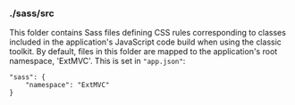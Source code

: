 ### ./sass/src

This folder contains Sass files defining CSS rules corresponding to classes
included in the application's JavaScript code build when using the classic toolkit.
By default, files in this folder are mapped to the application's root namespace, 'ExtMVC'.
This is set in `"app.json"`:

    "sass": {
        "namespace": "ExtMVC"
    }